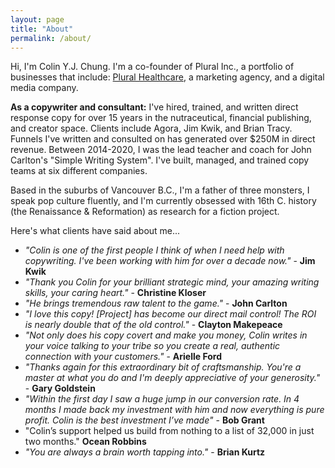 ```yaml
---
layout: page
title: "About"
permalink: /about/
---
```


Hi, I'm Colin Y.J. Chung. I'm a co-founder of Plural Inc., a portfolio of businesses that include: [Plural Healthcare](http://pluralhealthcare.com), a marketing agency, and a digital media company.

**As a copywriter and consultant:** I've hired, trained, and written direct response copy for over 15 years in the nutraceutical, financial publishing, and creator space. Clients include Agora, Jim Kwik, and Brian Tracy. Funnels I've written and consulted on has generated over $250M in direct revenue. Between 2014-2020, I was the lead teacher and coach for John Carlton's "Simple Writing System". I've built, managed, and trained copy teams at six different companies.

Based in the suburbs of Vancouver B.C., I'm a father of three monsters, I speak pop culture fluently, and I'm currently obsessed with 16th C. history (the Renaissance & Reformation) as research for a fiction project.

Here's what clients have said about me...

* _"Colin is one of the first people I think of when I need help with copywriting. I've been working with him for over a decade now."_ - **Jim Kwik**
* _"Thank you Colin for your brilliant strategic mind, your amazing writing skills, your caring heart."_ - **Christine Kloser**
* _"He brings tremendous raw talent to the game."_ - **John Carlton**
* _"I love this copy! [Project] has become our direct mail control! The ROI is nearly double that of the old control."_ - **Clayton Makepeace**
* _"Not only does his copy covert and make you money, Colin writes in your voice talking to your tribe so you create a real, authentic connection with your customers."_ - **Arielle Ford**
* _"Thanks again for this extraordinary bit of craftsmanship. You're a master at what you do and I'm deeply appreciative of your generosity."_ - **Gary Goldstein**
* _"Within the first day I saw a huge jump in our conversion rate. In 4 months I made back my investment with him and now everything is pure profit. Colin is the best investment I’ve made"_ - **Bob Grant**
* "Colin’s support helped us build from nothing to a list of 32,000 in just two months."
**Ocean Robbins**
* _"You are always a brain worth tapping into."_ - **Brian Kurtz**
